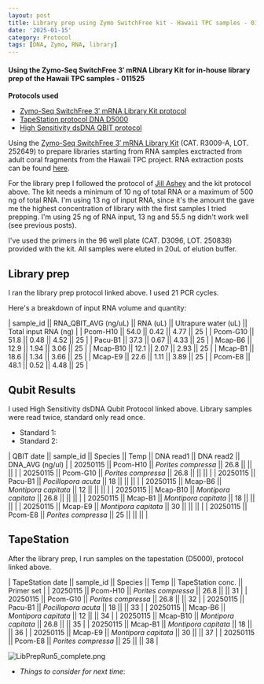 ```yaml
---
layout: post
title: Library prep using Zymo SwitchFree kit - Hawaii TPC samples - 011525
date: '2025-01-15'
category: Protocol
tags: [DNA, Zymo, RNA, library]
---
```


#### Using the Zymo-Seq SwitchFree 3′ mRNA Library Kit for in-house library prep of the Hawaii TPC samples - 011525

**Protocols used**
- [Zymo-Seq SwitchFree 3′ mRNA Library Kit protocol](https://github.com/FScucchia-LabNotebooks/FScucchia_Putnam_Lab_Notebook/blob/master/protocols/_r3008_r3009__zymo_seq_switchfree_3_mrna_library_kit.pdf)
- [TapeStation protocol DNA D5000](https://github.com/meschedl/MESPutnam_Open_Lab_Notebook/blob/master/_posts/2019-07-30-DNA-Tapestation.md)
- [High Sensitivity dsDNA QBIT protocol](https://github.com/FScucchia-LabNotebooks/FScucchia_Putnam_Lab_Notebook/blob/master/protocols/MAN0017455_Qubit_1X_dsDNA_HS_Assay_Kit_UG.pdf)

Using the [Zymo-Seq SwitchFree 3′ mRNA Library Kit](https://www.zymoresearch.com/products/zymo-seq-switchfree-3-mrna-library-kit) (CAT.  R3009-A, LOT. 252649) to prepare libraries starting from RNA samples exctracted from adult coral fragments from the Hawaii TPC project. RNA extraction posts can be found [here](https://fscucchia-labnotebooks.github.io/FScucchia_Putnam_Lab_Notebook/DNA-RNA-Hawaii-TPCA-Summary/).

For the library prep I followed the protocol of [Jill Ashey](https://github.com/JillAshey/JillAshey_Putnam_Lab_Notebook/blob/master/_posts/2024-03-29-Zymo-SwitchFree.md) and the kit protocol above.
The kit needs a minimum of 10 ng of total RNA or a maximum of 500 ng of total RNA. I'm using 13 ng of input RNA, since it's the amount the gave me the highest concentration of library with the first samples I tried prepping. 
I'm using 25 ng of RNA input, 13 ng and 55.5 ng didn't work well (see previous posts).

I've used the primers in the 96 well plate (CAT. D3096, LOT. 250838) provided with the kit. 
All samples were eluted in 20uL of elution buffer.

## Library prep
I ran the library prep protocol linked above. I used 21 PCR cycles.

Here's a breakdown of input RNA volume and quantity:

| sample_id || RNA_QBIT_AVG (ng/uL) || RNA (uL) || Ultrapure water (uL) || Total input RNA (ng) |
| Pcom-H10     ||     54.0         ||   0.42    ||        4.77         ||        25          |
| Pcom-G10      ||    51.8        ||   0.48    ||       4.52             ||        25          |
| Pacu-B1     ||     37.3     ||     0.67    ||         4.33            ||        25          |
| Mcap-B6      ||    12.9         ||    1.94    ||       3.06             ||        25          |
| Mcap-B10      ||   12.1          ||    2.07  ||        2.93             ||        25          |
| Mcap-B1      ||    18.6          ||   1.34    ||     3.66              ||      25          |
| Mcap-E9      ||    22.6          ||   1.11    ||     3.89              ||      25          |
| Pcom-E8     ||     48.1       ||    0.52     ||        4.48           ||        25          |

## Qubit Results
I used High Sensitivity dsDNA Qubit Protocol linked above. Library samples were read twice, standard only read once.
- Standard 1: 
- Standard 2: 

| QBIT date  || sample_id  ||     Species       || Temp   ||  DNA read1 || DNA read2  || DNA_AVG (ng/ul) |
|  20250115  || Pcom-H10   || *Porites compressa*  || 26.8   ||          ||         ||        |
|  20250115 || Pcom-G10   || *Porites compressa* || 26.8     ||      ||          ||           |
|  20250115    || Pacu-B1   || *Pocillopora acuta*  || 18   ||       ||        ||         |
|  20250115    || Mcap-B6    || *Montipora capitata* || 12   ||     ||          ||         |
|  20250115   || Mcap-B10    || *Montipora capitata*  ||  26.8 ||    ||      ||          |
|  20250115   || Mcap-B1   || *Montipora capitata* ||  18   ||         ||          ||     |
|  20250115   || Mcap-E9    || *Montipora capitata*  || 30   ||      ||      ||        |
|  20250115   || Pcom-E8   || *Porites compressa* ||  25   ||        ||        ||       |

## TapeStation
After the library prep, I run samples on the tapestation (D5000), protocol linked above.

| TapeStation date  || sample_id  ||     Species       || Temp   || TapeStation conc. ||   Primer set  |
|  20250115  || Pcom-H10   || *Porites compressa*  || 26.8   ||     ||   31    |
|  20250115 || Pcom-G10    || *Porites compressa* || 26.8   ||     ||    32    |
|  20250115  || Pacu-B1   || *Pocillopora acuta*  ||  18 ||     ||     33   |
|  20250115  || Mcap-B6   || *Montipora capitata* ||  12   ||     ||      34    |
|  20250115   || Mcap-B10   || *Montipora capitata*  ||  26.8  ||    ||  35      |
|  20250115   || Mcap-B1    || *Montipora capitata* ||  18   ||      ||     36    |
|  20250115   || Mcap-E9    || *Montipora capitata*  ||  30   ||     ||    37      |
|  20250115   || Pcom-E8    || *Porites compressa* ||  25   ||     ||     38    |

![LibPrepRun5_complete.png](https://github.com/FScucchia-LabNotebooks/FScucchia_Putnam_Lab_Notebook/blob/master/images/LibPrepRun5_complete.png?raw=true)

 - _Things to consider for next time_: 